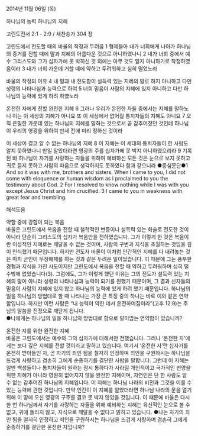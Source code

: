 2014년 11월 06일 (목)

하나님의 능력 하나님의 지혜



고린도전서 2:1 - 2:9 / 새찬송가 304 장


고린도에서 전도할 때의 바울의 작정과 두려움
1 형제들아 내가 너희에게 나아가 하나님의 증거를 전할 때에 말과 지혜의 아름다운 것으로 아니하였나니 2 내가 너희 중에서 예수 그리스도와 그가 십자가에 못 박히신 것 외에는 아무 것도 알지 아니하기로 작정하였음이라 3 내가 너희 가운데 거할 때에 약하고 두려워하고 심히 떨었노라 

바울의 작정의 이유
4 내 말과 내 전도함이 설득력 있는 지혜의 말로 하지 아니하고 다만 성령의 나타나심과 능력으로 하여 5 너희 믿음이 사람의 지혜에 있지 아니하고 다만 하나님의 능력에 있게 하려 하였노라 

온전한 자에게 전할 완전한 지혜
6 그러나 우리가 온전한 자들 중에서는 지혜를 말하노니 이는 이 세상의 지혜가 아니요 또 이 세상에서 없어질 통치자들의 지혜도 아니요 7 오직 은밀한 가운데 있는 하나님의 지혜를 말하는 것으로서 곧 감추어졌던 것인데 하나님이 우리의 영광을 위하여 만세 전에 미리 정하신 것이라 

이 세상이 결코 알 수 없는 하나님의 지혜
8 이 지혜는 이 세대의 통치자들이 한 사람도 알지 못하였나니 만일 알았더라면 영광의 주를 십자가에 못 박지 아니하였으리라 9 기록된 바 하나님이 자기를 사랑하는 자들을 위하여 예비하신 모든 것은 눈으로 보지 못하고 귀로 듣지 못하고 사람의 마음으로 생각하지도 못하였다 함과 같으니라 
●중심문단●1 And so it was with me, brothers and sisters. When I came to you, I did not come with eloquence or human wisdom as I proclaimed to you the testimony about God. 2 For I resolved to know nothing while I was with you except Jesus Christ and him crucified. 3 I came to you in weakness with great fear and trembling.

해석도움





약함 중에 강함이 되는 복음  
바울은 고린도에서 복음을 전할 때 철학적인 변증이나 설득력 있는 화술로 전도한 것이 아니라 단순히 그리스도의 십자가 복음만을 전하였습니다. 그가 이렇게 한 것은 복음이란 이성적인 지혜로는 깨달을 수 없는 것이며, 사람의 구변과 지식을 초월하는 것임을 깊이 인식했기 때문입니다. 하지만 전도자 바울이 이처럼 인간적인 지혜를 다 내려놓는 것은 마치 군인이 무장해제를 하는 것과 같은 두려운 일이었습니다. 이 때문에 그는 풍부한 경험과 지식을 가진 사도이지만 고린도에서 복음을 전할 때 약하고 두려워하며 심히 떨 수밖에 없었습니다(3). 그럼에도, 그가 이렇게 했던 이유는 그의 전도가 설득력 있는 지혜의 말이 아니라 성령의 나타나심과 능력이 되기를 원했기 때문이며, 그 결과 신자들의 믿음이 사람의 지혜에 있지 않고 하나님의 능력에 있게 하려 했기 때문입니다. 하나님의 일을 하나님의 방법대로 할 때 나타나는 가장 큰 특징 중의 하나는 바로 이와 같은 연약함입니다. 하지만 이런 사람은 “내 능력이 약한 데서 온전하여짐이라”(고후 12:9)는 주님의 말씀을 진정으로 깨닫게 됩니다.  
●나에게는 하나님의 일을 하나님의 방법대로 함으로 말미암는 연약함이 있습니까?

온전한 자를 위한 완전한 지혜  
바울은 고린도에서는 예수와 그의 십자가에 대해서만 전했습니다. 그러나 ‘온전한 자’에게는 보다 깊은 지혜를 전할 것이라고 말하고 있습니다. 여기서 ‘온전한 자’란 십자가를 온전히 받아들인 자, 곧 자기의 죄인 됨을 철저히 인정하며 죄인을 구원하시는 하나님을 뜨겁게 사랑하고 겸손히 그에게 순종하기를 결단한 사람을 말합니다. 그런데 이 지혜는 일반 백성들이나 통치자들이 원하는 잠시 통하다가 사라질 개인적이고 국가적인 번영을 위한 지혜가 아니라 영원히 없어지지 않을 완전한 지혜이며, 자연인은 단 한 사람도 알 수 없는 감추어진 하나님의 지혜입니다. 이 지혜는 하나님 나라의 비전과 그것을 이룰 수 있는 능력에 관한 것입니다. 만약 인간이 이 지혜를 알았더라면 하나님 나라의 문을 열기 위해 이 땅에 오신 영광의 구주를 결코 못 박지 않았을 것입니다. 이 때문에 바울은 다시 한 번 하나님께서 자기를 사랑하는 자들을 위해 예비하신 지혜는 육신적인 눈으로 볼 수 없고, 귀에 들리지 않고, 지식으로 깨달을 수 없다고 밝히고 있습니다. 
●나는 자기의 죄인 됨을 철저히 인정하고 죄인을 구원하시는 하나님을 뜨겁게 사랑하며 겸손히 그에게 순종하기를 결단한 온전한 자입니까?